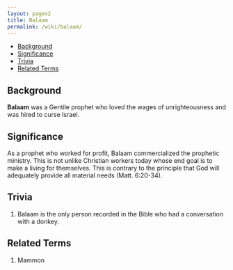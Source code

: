 ```yaml
---
layout: pagev2
title: Balaam
permalink: /wiki/balaam/
---
```

- [Background](#background)
- [Significance](#significance)
- [Trivia](#trivia)
- [Related Terms](#related-terms)

## Background

**Balaam** was a Gentile prophet who loved the wages of unrighteousness and was hired to curse Israel. 

## Significance

As a prophet who worked for profit, Balaam commercialized the prophetic ministry. This is not unlike Christian workers today whose end goal is to make a living for themselves. This is contrary to the principle that God will adequately provide all material needs (Matt. 6:20-34).

## Trivia

1. Balaam is the only person recorded in the Bible who had a conversation with a donkey.

## Related Terms

1. Mammon